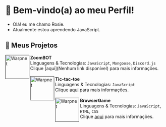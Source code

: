 # 🍂 Bem-vindo(a) ao meu Perfil!
- Olá! eu me chamo Rosie.
- Atualmente estou aprendendo JavaScript.

## 🍁 Meus Projetos

[<img align="left" height="76px" width="76px" alt="Warpnet" src="https://i.imgur.com/Ov9xWVf.png"/>]()
**ZoomBOT** \
Linguagens & Tecnologias: `JavaScript`, `Mongoose`, `Discord.js`\
Clique [aqui](Nenhum link disponível) para mais informações.
<br>
<br>
[<img align="left" height="76px" width="76px" alt="Warpnet" src="https://i.imgur.com/0RwZcG3.png"/>]()
**Tic-tac-toe** \
Linguagens & Tecnologias: `JavaScript`\
Clique [aqui](https://github.com/rosiee-sz/tictactoe-js) para mais informações.
<br/>
<br>
[<img align="left" height="76px" width="76px" alt="Warpnet" src="https://i.imgur.com/lewFPAX.png"/>]()
**BrowserGame** \
Linguagens & Tecnologias: `JavaScript`, `HTML`, `CSS`\
Clique [aqui](https://github.com/rosiee-sz/browsergame-js) para mais informações.
<br/>
